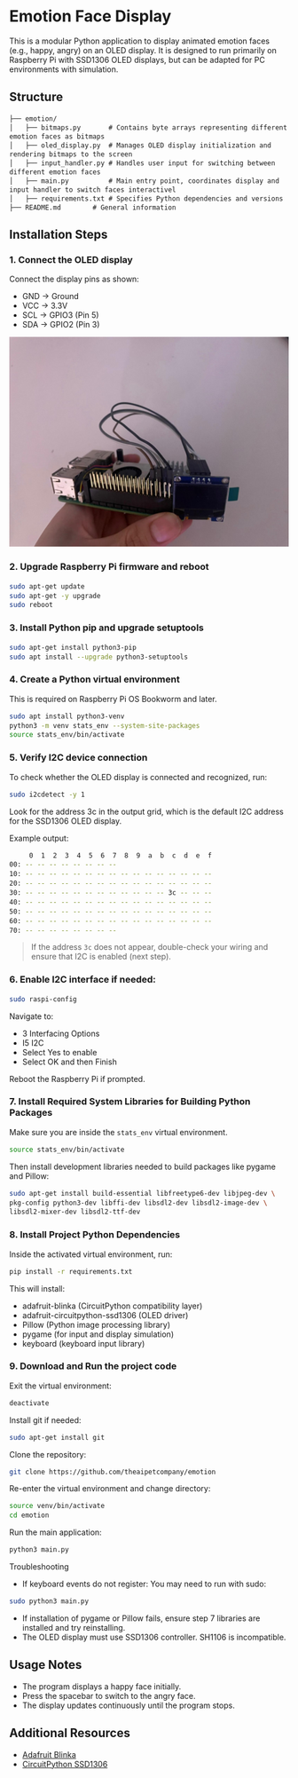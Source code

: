 # Emotion Face Display 

This is a modular Python application to display animated emotion faces (e.g., happy, angry) on an OLED display. It is designed to run primarily on Raspberry Pi with SSD1306 OLED displays, but can be adapted for PC environments with simulation.


## Structure
    ├── emotion/
    │   ├── bitmaps.py       # Contains byte arrays representing different emotion faces as bitmaps
    │   ├── oled_display.py  # Manages OLED display initialization and rendering bitmaps to the screen
    │   ├── input_handler.py # Handles user input for switching between different emotion faces
    │   ├── main.py          # Main entry point, coordinates display and input handler to switch faces interactivel
    │   ├── requirements.txt # Specifies Python dependencies and versions
    ├── README.md        # General information 


## Installation Steps

### 1. Connect the OLED display

Connect the display pins as shown:
- GND → Ground  
- VCC → 3.3V  
- SCL → GPIO3 (Pin 5)  
- SDA → GPIO2 (Pin 3)

![Display connections](./image/connections.jpeg)

### 2. Upgrade Raspberry Pi firmware and reboot

```bash
sudo apt-get update
sudo apt-get -y upgrade
sudo reboot
```

### 3. Install Python pip and upgrade setuptools

```bash
sudo apt-get install python3-pip
sudo apt install --upgrade python3-setuptools
```

### 4. Create a Python virtual environment

This is required on Raspberry Pi OS Bookworm and later.

```bash
sudo apt install python3-venv
python3 -m venv stats_env --system-site-packages
source stats_env/bin/activate
```

### 5. Verify I2C device connection

To check whether the OLED display is connected and recognized, run:

```bash
sudo i2cdetect -y 1
```

Look for the address 3c in the output grid, which is the default I2C address for the SSD1306 OLED display.

Example output:

```bash
     0  1  2  3  4  5  6  7  8  9  a  b  c  d  e  f
00: -- -- -- -- -- -- -- --
10: -- -- -- -- -- -- -- -- -- -- -- -- -- -- -- --
20: -- -- -- -- -- -- -- -- -- -- -- -- -- -- -- --
30: -- -- -- -- -- -- -- -- -- -- -- -- 3c -- -- --
40: -- -- -- -- -- -- -- -- -- -- -- -- -- -- -- --
50: -- -- -- -- -- -- -- -- -- -- -- -- -- -- -- --
60: -- -- -- -- -- -- -- -- -- -- -- -- -- -- -- --
70: -- -- -- -- -- -- -- --
```

> If the address `3c` does not appear, double-check your wiring and ensure that I2C is enabled (next step).

### 6. Enable I2C interface if needed:

```bash
sudo raspi-config
```

Navigate to:
- 3 Interfacing Options
- I5 I2C
- Select Yes to enable
- Select OK and then Finish

Reboot the Raspberry Pi if prompted.

### 7. Install Required System Libraries for Building Python Packages

Make sure you are inside the `stats_env` virtual environment.

```bash
source stats_env/bin/activate
```

Then install development libraries needed to build packages like pygame and Pillow:

```bash
sudo apt-get install build-essential libfreetype6-dev libjpeg-dev \
pkg-config python3-dev libffi-dev libsdl2-dev libsdl2-image-dev \
libsdl2-mixer-dev libsdl2-ttf-dev
```

### 8. Install Project Python Dependencies

Inside the activated virtual environment, run:

```bash
pip install -r requirements.txt
```

This will install:
- adafruit-blinka (CircuitPython compatibility layer)
- adafruit-circuitpython-ssd1306 (OLED driver)
- Pillow (Python image processing library)
- pygame (for input and display simulation)
- keyboard (keyboard input library)

### 9. Download and Run the project code

Exit the virtual environment:

```bash
deactivate
```

Install git if needed:

```bash
sudo apt-get install git
```

Clone the repository:

```bash
git clone https://github.com/theaipetcompany/emotion
```

Re-enter the virtual environment and change directory:

```bash
source venv/bin/activate
cd emotion
```

Run the main application:

```bash
python3 main.py
```

Troubleshooting
- If keyboard events do not register: You may need to run with sudo:

```bash
sudo python3 main.py
```

- If installation of pygame or Pillow fails, ensure step 7 libraries are installed and try reinstalling.
- The OLED display must use SSD1306 controller. SH1106 is incompatible.

## Usage Notes
- The program displays a happy face initially.
- Press the spacebar to switch to the angry face.
- The display updates continuously until the program stops.

## Additional Resources

- [Adafruit Blinka](https://github.com/adafruit/Adafruit_Blinka)  
- [CircuitPython SSD1306](https://github.com/adafruit/Adafruit_CircuitPython_SSD1306)  

